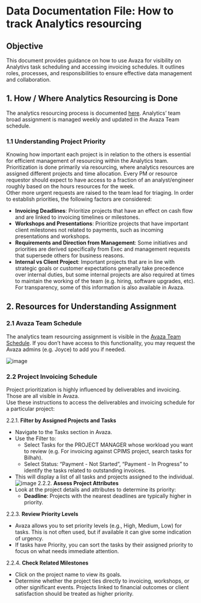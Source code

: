 # Data Documentation File: How to track Analytics resourcing

## Objective
This document provides guidance on how to use Avaza for visibility on Analytivs task scheduling and accessing invoicing schedules. It outlines roles, processes, and responsibilities to ensure effective data management and collaboration.

## 1.  How / Where Analytics Resourcing is Done
The analytics resourcing process is documented [here](https://docs.google.com/document/d/1MyXntQ24Oqg54x16FsLG6divE8BDW5fhXQGXCX6dCSI/edit?tab=t.0). Analytics’ team broad assignment is managed weekly and updated in the Avaza Team schedule.

### 1.1 Understanding Project Priority
Knowing how important each project is in relation to the others is essential for efficient management of resourcing within the Analytics team.  
Prioritization is done primarily via resourcing, where analytics resources are assigned different projects and time allocation. Every PM or resource requestor should expect to have access to a fraction of an analyst/engineer roughly based on the hours resources for the week.  
Other more urgent requests are raised to the team lead for triaging. In order to establish priorities, the following factors are considered:

- **Invoicing Deadlines**: Prioritize projects that have an effect on cash flow and are linked to invoicing timelines or milestones.
- **Workshops and Presentations**: Prioritize projects that have important client milestones not related to payments, such as incoming presentations and workshops.
- **Requirements and Direction from Management**: Some initiatives and priorities are derived specifically from Exec and management requests that supersede others for business reasons.
- **Internal vs Client Project**: Important projects that are in line with strategic goals or customer expectations generally take precedence over internal duties, but some internal projects are also required at times to maintain the working of the team (e.g. hiring, software upgrades, etc).  
For transparency, some of this information is also available in Avaza.

## 2. Resources for Understanding Assignment

### 2.1 Avaza Team Schedule
The analytics team resourcing assignment is visible in the [Avaza Team Schedule](https://onasystems.avaza.com/schedule). If you don’t have access to this functionality, you may request the Avaza admins (e.g. Joyce) to add you if needed.

![image](https://github.com/user-attachments/assets/94d27691-95f5-4f0b-9ae4-e1e6f372f6bf)
### 2.2 Project Invoicing Schedule
Project prioritization is highly influenced by deliverables and invoicing. Those are all visible in Avaza.  
Use these instructions to access the deliverables and invoicing schedule for a particular project:

2.2.1. **Filter by Assigned Projects and Tasks**
   - Navigate to the Tasks section in Avaza.
   - Use the Filter to:
     - Select Tasks for the PROJECT MANAGER whose workload you want to review (e.g. For invoicing against CPIMS project, search tasks for Bilhah).
     - Select Status: “Payment - Not Started”, “Payment - In Progress” to identify the tasks related to outstanding invoices.
   - This will display a list of all tasks and projects assigned to the individual.
![image](https://github.com/user-attachments/assets/ccc78379-a6c4-4319-a7ae-33798c28b5f8)
2.2.2. **Assess Project Attributes**
   - Look at the project details and attributes to determine its priority:
     - **Deadline**: Projects with the nearest deadlines are typically higher in priority.
   
2.2.3. **Review Priority Levels**
   - Avaza allows you to set priority levels (e.g., High, Medium, Low) for tasks. This is not often used, but if available it can give some indication of urgency. 
   - If tasks have Priority, you can sort the tasks by their assigned priority to focus on what needs immediate attention.

2.2.4. **Check Related Milestones**
   - Click on the project name to view its goals.
   - Determine whether the project ties directly to invoicing, workshops, or other significant events. Projects linked to financial outcomes or client satisfaction should be treated as higher priority.

